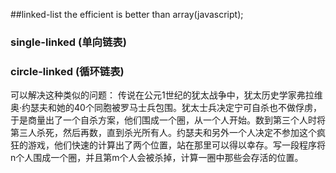 ##linked-list
the efficient is better than array(javascript);

### single-linked (单向链表)

### circle-linked (循环链表)
可以解决这种类似的问题：
传说在公元1世纪的犹太战争中，犹太历史学家弗拉维奥·约瑟夫和她的40个同胞被罗马士兵包围。犹太士兵决定宁可自杀也不做俘虏，于是商量出了一个自杀方案，他们围成一个圈，从一个人开始。数到第三个人时将第三人杀死，然后再数，直到杀光所有人。约瑟夫和另外一个人决定不参加这个疯狂的游戏，他们快速的计算出了两个位置，站在那里可以得以幸存。写一段程序将n个人围成一个圈，并且第m个人会被杀掉，计算一圈中那些会存活的位置。